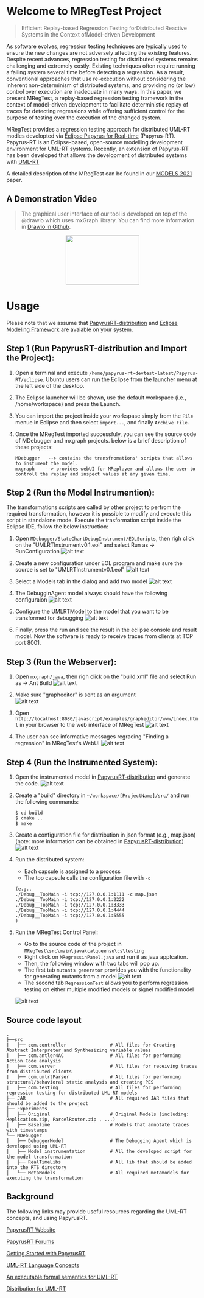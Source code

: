 # Welcome to MRegTest Project  
> Efficient Replay-based Regression Testing forDistributed Reactive Systems in the Context ofModel-driven Development

As software evolves, regression testing techniques are typically used to ensure the new changes are not adversely affecting the existing features. Despite recent advances, regression testing for distributed systems remains challenging and extremely costly. Existing techniques often require running a failing system several time before detecting a regression. As a result, conventional approaches that use re-execution without considering the inherent non-determinism of distributed systems, and providing no (or low) control over execution are inadequate in many ways. In this paper, we present MRegTest, a replay-based regression testing framework in the context of model-driven development to facilitate deterministic replay of traces for detecting regressions while offering sufficient control for the purpose of testing over the execution of the changed system.

MRegTest provides a regression testing approach for distributed UML-RT modles developted via [Eclipse Papyrus for Real-time](https://eclipse.org/papyrus-rt/) (Papyrus-RT). Papyrus-RT is an Eclipse-based, open-source modelling development environment for UML-RT systems. Recently, an extension of Papyrus-RT has been developed that allows the development of distributed systems with [UML-RT](https://github.com/kjahed/papyrusrt-distribution)


A detailed description of the MRegTest can be found in our [MODELS 2021](https://github.com/MajidGitHubRepos/MRegTest/blob/main/MRegTest_technicalPaper.pdf) paper.

## A Demonstration Video
> The graphical user interface of our tool is developed on top of the   @drawio which uses mxGraph library. You can find more information in [Drawio in Github](https://github.com/jgraph/drawio).


[<p style="text-align:center;"><img src="https://i.ibb.co/nbM8rL6/You-Tube-icon.png" width="193" height="130"></p>](https://www.youtube.com/watch?v=Gi5auwV3L5o)


# Usage
Please note that we assume that [PapyrusRT-distribution](https://github.com/kjahed/papyrusrt-distribution) and [Eclipse Modeling Framework](https://www.eclipse.org/modeling/emf/) are avaiable on your system.
## Step 1 (Run PapyrusRT-distribution and Import the Project):

1. Open a terminal and execute  ```/home/papyrus-rt-devtest-latest/Papyrus-RT/eclipse```. Ubuntu users can run the Eclipse from the launcher menu at the left side of the desktop.

2. The Eclipse launcher will be shown, use the default workspace (i.e., /home/workspace) and press the Launch.

3. You can import the project inside your workspase simply from the ```File``` menue in Eclipse and then select ```import...```, and finally ```Archive File```.

4. Once the MRegTest imported successfuly, you can see the source code of MDebugger and mxgraph projects. below is a brief description of these projects: 
    ```
    MDebugger   --> contains the transfromations' scripts that allows to instument the model.
    mxgraph    --> provides webUI for MReplayer and allows the user to controll the replay and inspect values at any given time.
    ```
## Step 2 (Run the Model Instrumention): 
The transformations scripts are called by other project to perfrom the required transformation, however it is possible to modify and execute this script in standalone mode. Execute the trasformation script inside the Eclipse IDE, follow the below instruction:

1. Open ```MDebugger/StateChartDebugInstrument/EOLScripts```, then righ click on the "UMLRTInstrumentv0.1.eol" and select Run as -> RunConfiguration
    ![alt text](https://github.com/moji1/MDebugger/blob/master/StateChartDebugInstrument/Screenshots/Step1.png)
    
2. Create a new configuration under EOL program and make sure the source is set to "UMLRTInstrumentv0.1.eol"
    ![alt text](https://github.com/moji1/MDebugger/blob/master/StateChartDebugInstrument/Screenshots/Step2.png)
    
3. Select a Models tab in the dialog and add two model
    ![alt text](https://github.com/moji1/MDebugger/blob/master/StateChartDebugInstrument/Screenshots/Step3.png)
    
4. The DebugginAgent model always should have the following configuraion
    ![alt text](https://github.com/moji1/MDebugger/blob/master/StateChartDebugInstrument/Screenshots/Step4.png)

5. Configure the UMLRTModel to the model that you want to be transformed for debugging
    ![alt text](https://github.com/moji1/MDebugger/blob/master/StateChartDebugInstrument/Screenshots/Step5.png)

6. Finally, press the run and see the result in the eclipse console and result model. Now the software is ready to receive traces from clients at TCP port 8001.

## Step 3 (Run the Webserver): 
1. Open ```mxgraph/java```, then righ click on the "build.xml" file and select Run as -> Ant Build
    ![alt text](https://github.com/MajidGitHubRepos/MReplayer/blob/master/src/main/resources/Screenshots/mxgraph1.png)

2. Make sure "grapheditor" is sent as an argument    
     ![alt text](https://github.com/MajidGitHubRepos/MReplayer/blob/master/src/main/resources/Screenshots/mxgraph2.png)
   
3. Open ```http://localhost:8080/javascript/examples/grapheditor/www/index.html``` in your browser to the web interface of MRegTest
    ![alt text](https://github.com/MajidGitHubRepos/MReplayer/blob/master/src/main/resources/Screenshots/mxgraph3.png)
4. The user can see informative messages regrading "Finding a regression" in MRegTest's WebUI
    ![alt text](https://github.com/MajidGitHubRepos/MRegTest/blob/main/src/main/resources/regressionFound.png)

## Step 4 (Run the Instrumented System):
1. Open the instrumented model in [PapyrusRT-distribution](https://github.com/kjahed/papyrusrt-distribution) and generate the code. 
    ![alt text](https://github.com/MajidGitHubRepos/MReplayer/blob/master/src/main/resources/Screenshots/code1.png)
2. Create a "build" directory in ```~/workspace/[ProjectName]/src/``` and run the following commands:
    ```
    $ cd build
    $ cmake ..
    $ make
    ```
3. Create a configuration file for distribution in json format (e.g., map.json)
(note: more information can be obtained in [PapyrusRT-distribution](https://github.com/kjahed/papyrusrt-distribution))
    ![alt text](https://github.com/MajidGitHubRepos/MReplayer/blob/master/src/main/resources/Screenshots/code2.png)

4. Run the distributed system:
    - Each capsule is assigned to a process
    - The top capsule calls the configuration file with ```-c```
     ```
     (e.g.,
    ./Debug__TopMain -i tcp://127.0.0.1:1111 -c map.json
    ./Debug__TopMain -i tcp://127.0.0.1:2222
    ./Debug__TopMain -i tcp://127.0.0.1:3333
    ./Debug__TopMain -i tcp://127.0.0.1:4444
    ./Debug__TopMain -i tcp://127.0.0.1:5555
     )
     ```
4. Run the MRegTest Control Panel:
    - Go to the source code of the project in ```MRegTest\src\main\java\ca\queensu\cs\testing```
    - Right click on ```MRegressinPanel.java``` and run it as java applcation.
    - Then, the following window with two tabs will pop up. 
    - The first tab ```mutants generator``` provides you with the functionality for generating mutants from a model
    ![alt text](https://github.com/MajidGitHubRepos/MRegTest/blob/main/src/main/resources/RegressionTesting.png)
    - The second tab ```RegressionTest``` allows you to perform regression testing on either multiple modified models or signel modified model
   
    ![alt text](https://github.com/MajidGitHubRepos/MRegTest/blob/main/src/main/resources/mutantsgenerator.png)

## Source code layout
    .
    ├──src
    |   ├── com.controller                # All files for Creating Abstract Interpreter and Synthesizing variable values
    |   ├── com.antler4AC                 # All files for performing Action Code analysis  
    |   ├── com.server                    # All files for receiving traces from distributed clients
    |   ├── com.umlrtParser               # All files for performing structural/behavioral static analysis and creating PES
    |   ├── com.testing                   # All files for performing regression testing for distributed UML-RT models
    ├── JAR                               # All required JAR files that should be added to the project 
    ├── Experiments                   
    │   ├── Original                      # Original Models (including: Replication.zip, ParcelRouter.zip , ...)
    │   ├── Baseline                      # Models that annotate traces with timestamps
    └── MDebugger                     
    │   ├── DebuggerModel                 # The Debugging Agent which is developed using UML-RT  
    |   ├── Model_instrumentation         # All the developed script for the model transformation 
    |   ├── RealTimeLibs                  # All lib that should be added into the RTS directory
    │   └── MetaModels                    # All required metamodels for executing the transformation
    

## Background

The following links may provide useful resources regarding the UML-RT concepts, and using PapyrusRT.

[PapyrusRT Website](https://eclipse.org/papyrus-rt/)

[PapyrusRT Forums](https://www.eclipse.org/forums/index.php/f/314/)

[Getting Started with PapyrusRT](https://wiki.eclipse.org/Papyrus-RT/User/User_Guide/Getting_Started)

[UML-RT Language Concepts](https://pdfs.semanticscholar.org/7fae/fac63155a404e431c97201f89fc8c37a7d62.pdf)

[An executable formal semantics for UML-RT](https://link.springer.com/article/10.1007/s10270-014-0399-z)

[Distribution for UML-RT](https://github.com/kjahed/papyrusrt-distribution)
